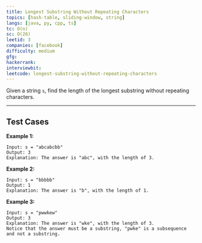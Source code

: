 ```yaml
---
title: Longest Substring Without Repeating Characters
topics: [hash-table, sliding-window, string]
langs: [java, py, cpp, ts]
tc: O(n)
sc: O(26)
leetid: 3
companies: [facebook]
difficulty: medium
gfg: 
hackerrank: 
interviewbit: 
leetcode: longest-substring-without-repeating-characters
---
```


Given a string `s`, find the length of the longest substring without repeating characters.

---

## Test Cases

**Example 1:**
```
Input: s = "abcabcbb"
Output: 3
Explanation: The answer is "abc", with the length of 3.
```

**Example 2:**
```
Input: s = "bbbbb"
Output: 1
Explanation: The answer is "b", with the length of 1.
```

**Example 3:**
```
Input: s = "pwwkew"
Output: 3
Explanation: The answer is "wke", with the length of 3.
Notice that the answer must be a substring, "pwke" is a subsequence and not a substring.
```
